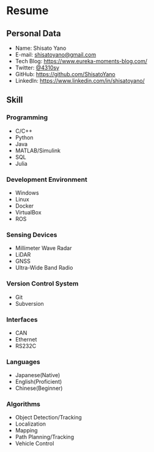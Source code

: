 # Resume

## Personal Data
* Name: Shisato Yano
* E-mail: shisatoyano@gmail.com
* Tech Blog: https://www.eureka-moments-blog.com/
* Twitter: [@4310sy](https://twitter.com/4310sy)
* GitHub: https://github.com/ShisatoYano
* LinkedIn: https://www.linkedin.com/in/shisatoyano/

## Skill
### Programming
* C/C++
* Python
* Java
* MATLAB/Simulink
* SQL
* Julia

### Development Environment
* Windows
* Linux
* Docker
* VirtualBox
* ROS

### Sensing Devices
* Millimeter Wave Radar
* LiDAR
* GNSS
* Ultra-Wide Band Radio

### Version Control System
* Git
* Subversion

### Interfaces
* CAN
* Ethernet
* RS232C

### Languages
* Japanese(Native)
* English(Proficient)
* Chinese(Beginner)

### Algorithms
* Object Detection/Tracking
* Localization
* Mapping
* Path Planning/Tracking
* Vehicle Control
